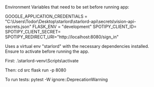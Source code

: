 Environment Variables that need to be set before running app:

GOOGLE_APPLICATION_CREDENTIALS = "C:\Users\Todor\Desktop\starlord\starlord-api\secrets\vision-api-secrets.json"
FLASK_ENV = "development"
SPOTIPY_CLIENT_ID=
SPOTIPY_CLIENT_SECRET=
SPOTIPY_REDIRECT_URI="http://localhost:8080/sign_in"

Uses a virtual env "starlord" with the necessary dependencies installed.
Ensure to activate before running the app.

First:
.\starlord-venv\Scripts\activate

Then:
cd src
flask run -p 8080

To run tests:
pytest -W ignore::DeprecationWarning
